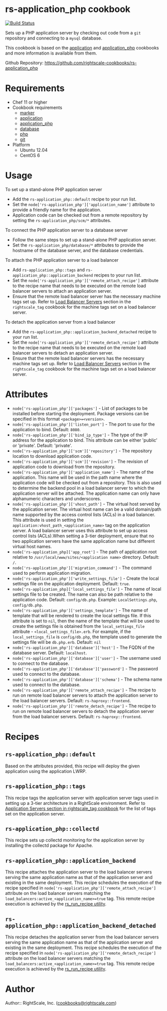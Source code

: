 # rs-application_php cookbook

[![Build Status](https://travis-ci.org/rightscale-cookbooks/rs-application_php.png?branch=master)](https://travis-ci.org/rightscale-cookbooks/rs-application_php)

Sets up a PHP application server by checking out code from a `git` repository and connecting to a `mysql` database.

This cookbook is based on the [application] and [application_php] cookbooks and more information is available from them.

[application]: https://github.com/poise/application/blob/master/README.md
[application_php]: https://github.com/poise/application_php/blob/master/README.md

Github Repository: https://github.com/rightscale-cookbooks/rs-application_php

# Requirements

* Chef 11 or higher
* Cookbook requirements
  * [marker](http://community.opscode.com/cookbooks/marker)
  * [application](http://community.opscode.com/cookbooks/application)
  * [application_php](http://community.opscode.com/cookbooks/application_php)
  * [database](http://community.opscode.com/cookbooks/database)
  * [php](http://community.opscode.com/cookbooks/php)
  * [git](http://community.opscode.com/cookbooks/git)
* Platform
  * Ubuntu 12.04
  * CentOS 6

# Usage

To set up a stand-alone PHP application server

* Add the `rs-application_php::default` recipe to your run list.
* Set the `node['rs-application_php']['application_name']` attribute to provide a friendly name for
  the application.
* Application code can be checked out from a remote repository by setting the `rs-application_php/scm/*`
  attributes.

To connect the PHP application server to a database server

* Follow the same steps to set up a stand-alone PHP application server.
* Set the `rs-application_php/database/*` attributes to provide the hostname of the database server,
  and the database credentials.

To attach the PHP application server to a load balancer

* Add `rs-application_php::tags` and `rs-application_php::application_backend` recipes to your run
  list.
* Set the `node['rs-application_php']['remote_attach_recipe']` attribute to the recipe name that
  needs to be executed on the remote load balancer servers to attach an application server.
* Ensure that the remote load balancer server has the necessary machine tags set up. Refer to
  [Load Balancer Servers][Load Balancer Servers] section in the `rightscale_tag` cookbook for the
  machine tags set on a load balancer server.

To detach the application server from a load balancer

* Add the `rs-application_php::application_backend_detached` recipe to your run list.
* Set the `node['rs-application_php']['remote_detach_recipe']` attribute to the recipe name that
  needs to be executed on the remote load balancer servers to detach an application server.
* Ensure that the remote load balancer servers has the necessary machine tags set up. Refer to
  [Load Balancer Servers][Load Balancer Servers] section in the `rightscale_tag` cookbook for the
  machine tags set on a load balancer server.

[Load Balancer Servers]: https://github.com/rightscale-cookbooks/rightscale_tag#load-balancer-servers

# Attributes

* `node['rs-application_php']['packages']` - List of packages to be installed before
  starting the deployment. Package versions can be specified in this format `<package>=<version>`.
* `node['rs-application_php']['listen_port']` - The port to use for the application to bind.
  Default: `8080`.
* `node['rs-application_php']['bind_ip_type']` - The type of the IP address for the application to
  bind. This attribute can be either 'public' or 'private'. Default: 'private'.
* `node['rs-application_php']['scm']['repository']` - The repository location to download
  application code.
* `node['rs-application_php']['scm']['revision']` - The revision of application code to
  download from the repository.
* `node['rs-application_php']['application_name']` - The name of the application. This name will be
  used in the path name where the application code will be checked out from a repository. This is
  also used to determine the backend pool in a load balancer server to which the application server
  will be attached. The application name can only have alphanumeric characters and underscores.
* `node['rs-application_php']['vhost_path']` - The virtual host served by the application server.
  The virtual host name can be a valid domain/path name supported by the access control lists (ACLs)
  in a load balancer. This attribute is used in setting the `application:vhost_path_<application_name>`
  tag on the application server. A load balancer server uses this attribute to set up access control
  lists (ACLs).When setting a 3-tier deployment, ensure that no two application servers have the same
  application name but different virtual host names.
* `node['rs-application_php]['app_root']` - The path of application root relative to
  `/usr/local/www/sites/<application name>` directory. Default: `/`.
* `node['rs-application_php']['migration_command']` - The command used to perform
  application migration.
* `node['rs-application_php']['write_settings_file']` - Create the local settings file on the
  application deployment. Default: `true`.
* `node['rs-application_php]['local_settings_file']` - The name of local settings file to be
  created. The name can also be path relative to the application code. Default: `config/db.php`.
  Example: `LocalSettings.php`, `config/db.php`.
* `node['rs-application_php']['settings_template']` - The name of template that will be
  rendered to create the local settings file. If this attribute is set to `nil`, then the name
  of the template that will be used to create the settings file is obtained from the
  `local_settings_file` attribute - `<local_settings_file>.erb`. For example, if the
  `local_settings_file` is `config/db.php`, the template used to generate the settings file will
  be `db.php.erb`. Default: `nil`
* `node['rs-application_php']['database']['host']` - The FQDN of the database server.
  Default: `localhost`.
* `node['rs-application_php']['database']['user']` - The username used to connect to the
  database.
* `node['rs-application_php']['database']['password']` - The password used to connect to the
  database.
* `node['rs-application_php']['database']['schema']` - The schema name used to connect to the
  database.
* `node['rs-application_php']['remote_attach_recipe']` - The recipe to run on remote load balancer
  servers to attach the application server to the load balancer servers. Default: `rs-haproxy::frontend`.
* `node['rs-application_php']['remote_detach_recipe']` - The recipe to run on remote load balancer
  servers to detach the application server from the load balancer servers. Default: `rs-haproxy::frontend`.


# Recipes

## `rs-application_php::default`

Based on the attributes provided, this recipe will deploy the given application using the application LWRP.

## `rs-application_php::tags`

This recipe tags the application server with application server tags used in setting up a 3-tier architecture
in a RightScale environment. Refer to [Application Servers section in rightscale_tag cookbook][Application Server Tags]
for the list of tags set on the application server.

[Application Server Tags]:https://github.com/rightscale-cookbooks/rightscale_tag#application-servers

## `rs-application_php::collectd`

This recipe sets up collectd monitoring for the application server by installing the collectd package for Apache.

## `rs-application_php::application_backend`

This recipe attaches the application server to the load balancer servers serving the same
application name as that of the application server and existing in the same deployment. This recipe
schedules the execution of the recipe specified in `node['rs-application_php']['remote_attach_recipe']`
attribute on the load balancer servers matching the `load_balancers:active_<application_name>=true`
tag. This remote recipe execution is achieved by the [rs_run_recipe utility][rs_run_recipe Utility].

## `rs-application_php::application_backend_detached`

This recipe detaches the application server from the load balancer servers serving the same
application name as that of the application server and existing in the same deployment.  This recipe
schedules the execution of the recipe specified in `node['rs-application_php']['remote_detach_recipe']`
attribute on the load balancer servers matching the `load_balancers:active_<application_name>=true`
tag. This remote recipe execution is achieved by the [rs_run_recipe utility][rs_run_recipe Utility].

[rs_run_recipe Utility]: http://support.rightscale.com/12-Guides/RightLink/02-RightLink_5.9/Using_RightLink/Command_Line_Utilities#rs_run_recipe

# Author

Author:: RightScale, Inc. (<cookbooks@rightscale.com>)
